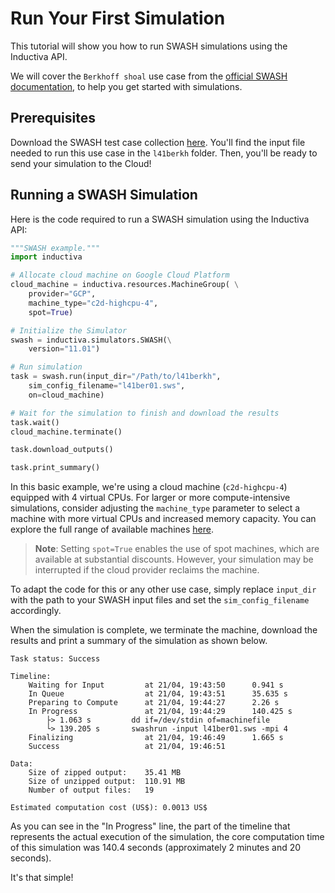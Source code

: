 # Run Your First Simulation
This tutorial will show you how to run SWASH simulations using the Inductiva API. 

We will cover the `Berkhoff shoal` use case from the [official SWASH documentation](https://swash.sourceforge.io/), to help you get started with simulations.

## Prerequisites
Download the SWASH test case collection [here](https://swash.sourceforge.io/). You'll find the input file needed to run this use case in the `l41berkh` folder. Then, you'll be ready to send your simulation to the Cloud!

## Running a SWASH Simulation
Here is the code required to run a SWASH simulation using the Inductiva API:

```python
"""SWASH example."""
import inductiva

# Allocate cloud machine on Google Cloud Platform
cloud_machine = inductiva.resources.MachineGroup( \
    provider="GCP",
    machine_type="c2d-highcpu-4",
	spot=True)

# Initialize the Simulator
swash = inductiva.simulators.SWASH(\
    version="11.01")

# Run simulation
task = swash.run(input_dir="/Path/to/l41berkh",
    sim_config_filename="l41ber01.sws",
    on=cloud_machine)

# Wait for the simulation to finish and download the results
task.wait()
cloud_machine.terminate()

task.download_outputs()

task.print_summary()
```

In this basic example, we're using a cloud machine (`c2d-highcpu-4`) equipped with 4 virtual CPUs. 
For larger or more compute-intensive simulations, consider adjusting the `machine_type` parameter to select 
a machine with more virtual CPUs and increased memory capacity. You can explore the full range of available machines [here](https://console.inductiva.ai/machine-groups/instance-types).

> **Note**: Setting `spot=True` enables the use of spot machines, which are available at substantial discounts. 
> However, your simulation may be interrupted if the cloud provider reclaims the machine.

To adapt the code for this or any other use case, simply replace `input_dir` with the path to your SWASH input files and 
set the `sim_config_filename` accordingly.

When the simulation is complete, we terminate the machine, download the results and print a summary of the simulation as shown below.

```
Task status: Success

Timeline:
	Waiting for Input         at 21/04, 19:43:50      0.941 s
	In Queue                  at 21/04, 19:43:51      35.635 s
	Preparing to Compute      at 21/04, 19:44:27      2.26 s
	In Progress               at 21/04, 19:44:29      140.425 s
		├> 1.063 s         dd if=/dev/stdin of=machinefile
		└> 139.205 s       swashrun -input l41ber01.sws -mpi 4
	Finalizing                at 21/04, 19:46:49      1.665 s
	Success                   at 21/04, 19:46:51      

Data:
	Size of zipped output:    35.41 MB
	Size of unzipped output:  110.91 MB
	Number of output files:   19

Estimated computation cost (US$): 0.0013 US$
```

As you can see in the "In Progress" line, the part of the timeline that represents the actual execution of the simulation, 
the core computation time of this simulation was 140.4 seconds (approximately 2 minutes and 20 seconds).

It's that simple!
